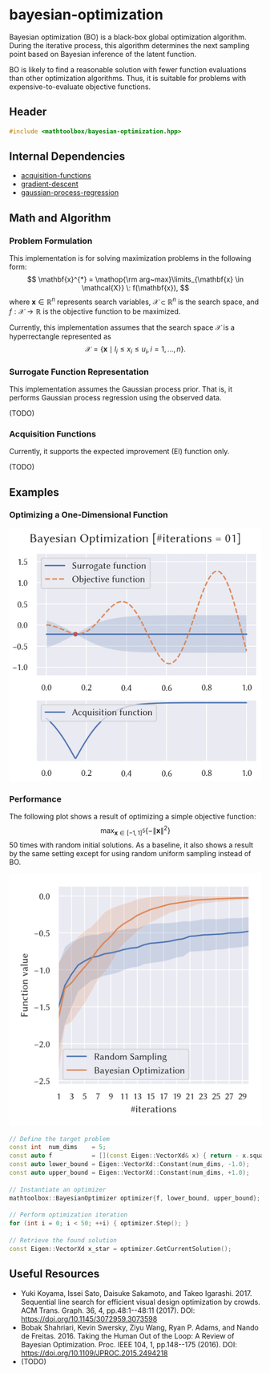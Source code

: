 # bayesian-optimization

Bayesian optimization (BO) is a black-box global optimization algorithm. During the iterative process, this algorithm determines the next sampling point based on Bayesian inference of the latent function.

BO is likely to find a reasonable solution with fewer function evaluations than other optimization algorithms. Thus, it is suitable for problems with expensive-to-evaluate objective functions.

## Header

```cpp
#include <mathtoolbox/bayesian-optimization.hpp>
```

## Internal Dependencies

- [acquisition-functions](../acquisition-functions)
- [gradient-descent](../gradient-descent)
- [gaussian-process-regression](../gaussian-process-regression/)

## Math and Algorithm

### Problem Formulation

This implementation is for solving maximization problems in the following form:
$$
\mathbf{x}^{*} = \mathop{\rm arg~max}\limits_{\mathbf{x} \in \mathcal{X}} \: f(\mathbf{x}),
$$
where $\mathbf{x} \in \mathbb{R}^{n}$ represents search variables, $\mathcal{X} \subset \mathbb{R}^{n}$ is the search space, and $f : \mathcal{X} \rightarrow \mathbb{R}$ is the objective function to be maximized.

Currently, this implementation assumes that the search space $\mathcal{X}$ is a hyperrectangle represented as
$$
\mathcal{X} = \{ \mathbf{x} \mid l_{i} \leq x_{i} \leq u_{i}, i = 1, \ldots, n \}.
$$

### Surrogate Function Representation

This implementation assumes the Gaussian process prior. That is, it performs Gaussian process regression using the observed data.

(TODO)

### Acquisition Functions

Currently, it supports the expected improvement (EI) function only.

(TODO)

## Examples

### Optimizing a One-Dimensional Function

![](./bayesian-optimization/1d.gif)

### Performance

The following plot shows a result of optimizing a simple objective function:
$$
\max_{\mathbf{x} \in [-1, 1]^{5}} \{ - \| \mathbf{x} \|^{2} \}
$$
50 times with random initial solutions. As a baseline, it also shows a result by the same setting except for using random uniform sampling instead of BO.

![](./bayesian-optimization/bo-vs-rand.png)

```cpp
// Define the target problem
const int  num_dims    = 5;
const auto f           = [](const Eigen::VectorXd& x) { return - x.squaredNorm(); };
const auto lower_bound = Eigen::VectorXd::Constant(num_dims, -1.0);
const auto upper_bound = Eigen::VectorXd::Constant(num_dims, +1.0);

// Instantiate an optimizer
mathtoolbox::BayesianOptimizer optimizer{f, lower_bound, upper_bound};

// Perform optimization iteration
for (int i = 0; i < 50; ++i) { optimizer.Step(); }

// Retrieve the found solution
const Eigen::VectorXd x_star = optimizer.GetCurrentSolution();
```

## Useful Resources

- Yuki Koyama, Issei Sato, Daisuke Sakamoto, and Takeo Igarashi. 2017. Sequential line search for efficient visual design optimization by crowds. ACM Trans. Graph. 36, 4, pp.48:1--48:11 (2017). DOI: <https://doi.org/10.1145/3072959.3073598>
- Bobak Shahriari, Kevin Swersky, Ziyu Wang, Ryan P. Adams, and Nando de Freitas. 2016. Taking the Human Out of the Loop: A Review of Bayesian Optimization. Proc. IEEE 104, 1, pp.148--175 (2016). DOI: <https://doi.org/10.1109/JPROC.2015.2494218>
- (TODO)
